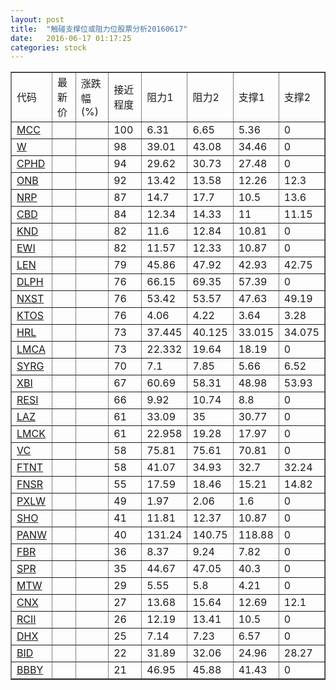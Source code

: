 ```yaml
---
layout: post
title:  "触碰支撑位或阻力位股票分析20160617"
date:   2016-06-17 01:17:25
categories: stock
---
```

<script type="text/javascript">
var stockList = []
stockList.push('gb_mcc');
stockList.push('gb_w');
stockList.push('gb_cphd');
stockList.push('gb_onb');
stockList.push('gb_nrp');
stockList.push('gb_cbd');
stockList.push('gb_knd');
stockList.push('gb_ewi');
stockList.push('gb_len');
stockList.push('gb_dlph');
stockList.push('gb_nxst');
stockList.push('gb_ktos');
stockList.push('gb_hrl');
stockList.push('gb_lmca');
stockList.push('gb_syrg');
stockList.push('gb_xbi');
stockList.push('gb_resi');
stockList.push('gb_laz');
stockList.push('gb_lmck');
stockList.push('gb_vc');
stockList.push('gb_ftnt');
stockList.push('gb_fnsr');
stockList.push('gb_pxlw');
stockList.push('gb_sho');
stockList.push('gb_panw');
stockList.push('gb_fbr');
stockList.push('gb_spr');
stockList.push('gb_mtw');
stockList.push('gb_cnx');
stockList.push('gb_rcii');
stockList.push('gb_dhx');
stockList.push('gb_bid');
stockList.push('gb_bbby');
</script>
<table border="1">
 <tr>
 <td>代码</td>
 <td>最新价</td>
 <td>涨跌幅(%)</td>
 <td>接近程度</td>
 <td>阻力1</td>
 <td>阻力2</td>
 <td>支撑1</td>
 <td>支撑2</td>
</tr>
  <tr id="mcc" class="red">
  <td><a href="http://stock.finance.sina.com.cn/usstock/quotes/MCC.html" target="_blank">MCC</a></td><td></td><td></td><td>100</td><td>6.31</td><td>6.65</td><td>5.36</td><td>0</td></tr>
  <tr id="w" class="red">
  <td><a href="http://stock.finance.sina.com.cn/usstock/quotes/W.html" target="_blank">W</a></td><td></td><td></td><td>98</td><td>39.01</td><td>43.08</td><td>34.46</td><td>0</td></tr>
  <tr id="cphd" class="red">
  <td><a href="http://stock.finance.sina.com.cn/usstock/quotes/CPHD.html" target="_blank">CPHD</a></td><td></td><td></td><td>94</td><td>29.62</td><td>30.73</td><td>27.48</td><td>0</td></tr>
  <tr id="onb" class="green">
  <td><a href="http://stock.finance.sina.com.cn/usstock/quotes/ONB.html" target="_blank">ONB</a></td><td></td><td></td><td>92</td><td>13.42</td><td>13.58</td><td>12.26</td><td>12.3</td></tr>
  <tr id="nrp" class="red">
  <td><a href="http://stock.finance.sina.com.cn/usstock/quotes/NRP.html" target="_blank">NRP</a></td><td></td><td></td><td>87</td><td>14.7</td><td>17.7</td><td>10.5</td><td>13.6</td></tr>
  <tr id="cbd" class="red">
  <td><a href="http://stock.finance.sina.com.cn/usstock/quotes/CBD.html" target="_blank">CBD</a></td><td></td><td></td><td>84</td><td>12.34</td><td>14.33</td><td>11</td><td>11.15</td></tr>
  <tr id="knd" class="green">
  <td><a href="http://stock.finance.sina.com.cn/usstock/quotes/KND.html" target="_blank">KND</a></td><td></td><td></td><td>82</td><td>11.6</td><td>12.84</td><td>10.81</td><td>0</td></tr>
  <tr id="ewi" class="green">
  <td><a href="http://stock.finance.sina.com.cn/usstock/quotes/EWI.html" target="_blank">EWI</a></td><td></td><td></td><td>82</td><td>11.57</td><td>12.33</td><td>10.87</td><td>0</td></tr>
  <tr id="len" class="red">
  <td><a href="http://stock.finance.sina.com.cn/usstock/quotes/LEN.html" target="_blank">LEN</a></td><td></td><td></td><td>79</td><td>45.86</td><td>47.92</td><td>42.93</td><td>42.75</td></tr>
  <tr id="dlph" class="green">
  <td><a href="http://stock.finance.sina.com.cn/usstock/quotes/DLPH.html" target="_blank">DLPH</a></td><td></td><td></td><td>76</td><td>66.15</td><td>69.35</td><td>57.39</td><td>0</td></tr>
  <tr id="nxst" class="green">
  <td><a href="http://stock.finance.sina.com.cn/usstock/quotes/NXST.html" target="_blank">NXST</a></td><td></td><td></td><td>76</td><td>53.42</td><td>53.57</td><td>47.63</td><td>49.19</td></tr>
  <tr id="ktos" class="red">
  <td><a href="http://stock.finance.sina.com.cn/usstock/quotes/KTOS.html" target="_blank">KTOS</a></td><td></td><td></td><td>76</td><td>4.06</td><td>4.22</td><td>3.64</td><td>3.28</td></tr>
  <tr id="hrl" class="green">
  <td><a href="http://stock.finance.sina.com.cn/usstock/quotes/HRL.html" target="_blank">HRL</a></td><td></td><td></td><td>73</td><td>37.445</td><td>40.125</td><td>33.015</td><td>34.075</td></tr>
  <tr id="lmca" class="green">
  <td><a href="http://stock.finance.sina.com.cn/usstock/quotes/LMCA.html" target="_blank">LMCA</a></td><td></td><td></td><td>73</td><td>22.332</td><td>19.64</td><td>18.19</td><td>0</td></tr>
  <tr id="syrg" class="green">
  <td><a href="http://stock.finance.sina.com.cn/usstock/quotes/SYRG.html" target="_blank">SYRG</a></td><td></td><td></td><td>70</td><td>7.1</td><td>7.85</td><td>5.66</td><td>6.52</td></tr>
  <tr id="xbi" class="green">
  <td><a href="http://stock.finance.sina.com.cn/usstock/quotes/XBI.html" target="_blank">XBI</a></td><td></td><td></td><td>67</td><td>60.69</td><td>58.31</td><td>48.98</td><td>53.93</td></tr>
  <tr id="resi" class="green">
  <td><a href="http://stock.finance.sina.com.cn/usstock/quotes/RESI.html" target="_blank">RESI</a></td><td></td><td></td><td>66</td><td>9.92</td><td>10.74</td><td>8.8</td><td>0</td></tr>
  <tr id="laz" class="red">
  <td><a href="http://stock.finance.sina.com.cn/usstock/quotes/LAZ.html" target="_blank">LAZ</a></td><td></td><td></td><td>61</td><td>33.09</td><td>35</td><td>30.77</td><td>0</td></tr>
  <tr id="lmck" class="green">
  <td><a href="http://stock.finance.sina.com.cn/usstock/quotes/LMCK.html" target="_blank">LMCK</a></td><td></td><td></td><td>61</td><td>22.958</td><td>19.28</td><td>17.97</td><td>0</td></tr>
  <tr id="vc" class="green">
  <td><a href="http://stock.finance.sina.com.cn/usstock/quotes/VC.html" target="_blank">VC</a></td><td></td><td></td><td>58</td><td>75.81</td><td>75.61</td><td>70.81</td><td>0</td></tr>
  <tr id="ftnt" class="green">
  <td><a href="http://stock.finance.sina.com.cn/usstock/quotes/FTNT.html" target="_blank">FTNT</a></td><td></td><td></td><td>58</td><td>41.07</td><td>34.93</td><td>32.7</td><td>32.24</td></tr>
  <tr id="fnsr" class="red">
  <td><a href="http://stock.finance.sina.com.cn/usstock/quotes/FNSR.html" target="_blank">FNSR</a></td><td></td><td></td><td>55</td><td>17.59</td><td>18.46</td><td>15.21</td><td>14.82</td></tr>
  <tr id="pxlw" class="red">
  <td><a href="http://stock.finance.sina.com.cn/usstock/quotes/PXLW.html" target="_blank">PXLW</a></td><td></td><td></td><td>49</td><td>1.97</td><td>2.06</td><td>1.6</td><td>0</td></tr>
  <tr id="sho" class="red">
  <td><a href="http://stock.finance.sina.com.cn/usstock/quotes/SHO.html" target="_blank">SHO</a></td><td></td><td></td><td>41</td><td>11.81</td><td>12.37</td><td>10.87</td><td>0</td></tr>
  <tr id="panw" class="red">
  <td><a href="http://stock.finance.sina.com.cn/usstock/quotes/PANW.html" target="_blank">PANW</a></td><td></td><td></td><td>40</td><td>131.24</td><td>140.75</td><td>118.88</td><td>0</td></tr>
  <tr id="fbr" class="green">
  <td><a href="http://stock.finance.sina.com.cn/usstock/quotes/FBR.html" target="_blank">FBR</a></td><td></td><td></td><td>36</td><td>8.37</td><td>9.24</td><td>7.82</td><td>0</td></tr>
  <tr id="spr" class="red">
  <td><a href="http://stock.finance.sina.com.cn/usstock/quotes/SPR.html" target="_blank">SPR</a></td><td></td><td></td><td>35</td><td>44.67</td><td>47.05</td><td>40.3</td><td>0</td></tr>
  <tr id="mtw" class="green">
  <td><a href="http://stock.finance.sina.com.cn/usstock/quotes/MTW.html" target="_blank">MTW</a></td><td></td><td></td><td>29</td><td>5.55</td><td>5.8</td><td>4.21</td><td>0</td></tr>
  <tr id="cnx" class="red">
  <td><a href="http://stock.finance.sina.com.cn/usstock/quotes/CNX.html" target="_blank">CNX</a></td><td></td><td></td><td>27</td><td>13.68</td><td>15.64</td><td>12.69</td><td>12.1</td></tr>
  <tr id="rcii" class="red">
  <td><a href="http://stock.finance.sina.com.cn/usstock/quotes/RCII.html" target="_blank">RCII</a></td><td></td><td></td><td>26</td><td>12.19</td><td>13.41</td><td>10.5</td><td>0</td></tr>
  <tr id="dhx" class="green">
  <td><a href="http://stock.finance.sina.com.cn/usstock/quotes/DHX.html" target="_blank">DHX</a></td><td></td><td></td><td>25</td><td>7.14</td><td>7.23</td><td>6.57</td><td>0</td></tr>
  <tr id="bid" class="green">
  <td><a href="http://stock.finance.sina.com.cn/usstock/quotes/BID.html" target="_blank">BID</a></td><td></td><td></td><td>22</td><td>31.89</td><td>32.06</td><td>24.96</td><td>28.27</td></tr>
  <tr id="bbby" class="green">
  <td><a href="http://stock.finance.sina.com.cn/usstock/quotes/BBBY.html" target="_blank">BBBY</a></td><td></td><td></td><td>21</td><td>46.95</td><td>45.88</td><td>41.43</td><td>0</td></tr>
</table>
